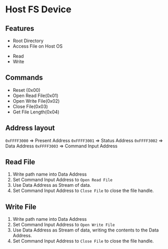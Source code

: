 # Host FS Device
## Features

* Root Directory
* Access File on Host OS
- Read
- Write

## Commands

* Reset (0x00)
* Open Read File(0x01)
* Open Write File(0x02)
* Close File(0x03)
* Get File Length(0x04)

## Address layout
`0xFFFF3000` => Present Address
`0xFFFF3001` => Status Address
`0xFFFF3002` => Data Address
`0xFFFF3003` => Command Input Address

## Read File

1. Write path name into Data Address
2. Set Command Input Address to `Open Read File`
3. Use Data Address as Stream of data.
4. Set Command Input Address to `Close File` to close the file handle.

## Write File

1. Write path name into Data Address
2. Set Command Input Address to `Open Write File`
3. Use Data Address as Stream of data, writing the contents to the Data Address.
4. Set Command Input Address to `Close File` to close the file handle.
